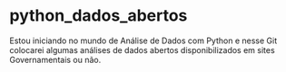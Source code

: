 # python_dados_abertos
Estou iniciando no mundo de Análise de Dados com Python e nesse Git colocarei algumas análises de dados abertos disponibilizados em sites Governamentais ou não.
